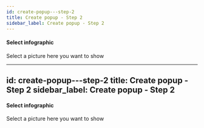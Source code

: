 ```yaml
---
id: create-popup---step-2
title: Create popup - Step 2
sidebar_label: Create popup - Step 2
---
```

#### Select infographic
Select a picture here you want to show

---
id: create-popup---step-2
title: Create popup - Step 2
sidebar_label: Create popup - Step 2
---
#### Select infographic
Select a picture here you want to show

